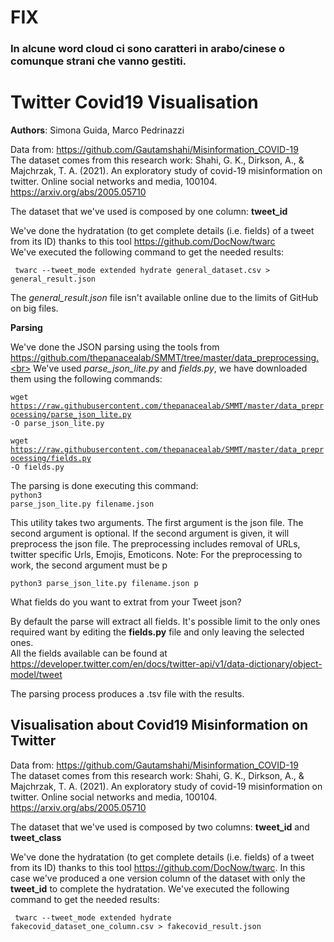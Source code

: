 # FIX

<h3>In alcune word cloud ci sono caratteri in arabo/cinese o comunque strani che vanno gestiti.</h3>


# Twitter Covid19 Visualisation

<b>Authors</b>: Simona Guida, Marco Pedrinazzi

Data from: https://github.com/Gautamshahi/Misinformation_COVID-19<br>
The dataset comes from this research work: Shahi, G. K., Dirkson, A., & Majchrzak, T. A. (2021). An exploratory study of covid-19 misinformation on twitter. Online social networks and media, 100104. https://arxiv.org/abs/2005.05710<br>

The dataset that we've used is composed by one column: <b>tweet_id</b>

We've done the hydratation (to get complete details (i.e. fields) of a tweet from its ID) thanks to this tool https://github.com/DocNow/twarc <br>
We've executed the following command to get the needed results:<br>

<code> twarc --tweet_mode extended hydrate general_dataset.csv > general_result.json
</code>
<br>

The <i>general_result.json</i> file isn't available online due to the limits of GitHub on big files.

<b>Parsing</b><br>

We've done the JSON parsing using the tools from https://github.com/thepanacealab/SMMT/tree/master/data_preprocessing.<br>
We've used <i>parse_json_lite.py</i> and <i>fields.py</i>, we have downloaded them using the following commands:<br>

<code>wget https://raw.githubusercontent.com/thepanacealab/SMMT/master/data_preprocessing/parse_json_lite.py -O parse_json_lite.py</code>
<br>

<code>wget https://raw.githubusercontent.com/thepanacealab/SMMT/master/data_preprocessing/fields.py -O fields.py</code>
<br>

The parsing is done executing this command:<br>
<code>python3 parse_json_lite.py filename.json</code><br>

This utility takes two arguments. The first argument is the json file. The second argument is optional. If the second argument is given, it will preprocess the json file. The preprocessing includes removal of URLs, twitter specific Urls, Emojis, Emoticons.
Note: For the preprocessing to work, the second argument must be p

<code>python3 parse_json_lite.py filename.json p</code><br>

What fields do you want to extrat from your Tweet json?

By default the parse will extract all fields. It's possible limit to the only ones required want by editing the <b>fields.py</b> file and only leaving the selected ones.
<br>
All the fields available can be found at https://developer.twitter.com/en/docs/twitter-api/v1/data-dictionary/object-model/tweet

The parsing process produces a .tsv file with the results.


<h2>Visualisation about Covid19 Misinformation on Twitter</h2>

Data from: https://github.com/Gautamshahi/Misinformation_COVID-19 <br>
The dataset comes from this research work: Shahi, G. K., Dirkson, A., & Majchrzak, T. A. (2021). An exploratory study of covid-19 misinformation on twitter. Online social networks and media, 100104. https://arxiv.org/abs/2005.05710<br>

The dataset that we've used is composed by two columns: <b>tweet_id</b> and <b>tweet_class</b><br>

We've done the hydratation (to get complete details (i.e. fields) of a tweet from its ID) thanks to this tool https://github.com/DocNow/twarc. In this case we've produced a one version column of the dataset with only the <b>tweet_id</b> to complete the hydratation.
We've executed the following command to get the needed results:<br>

<code> twarc --tweet_mode extended hydrate fakecovid_dataset_one_column.csv > fakecovid_result.json
</code>
<br>